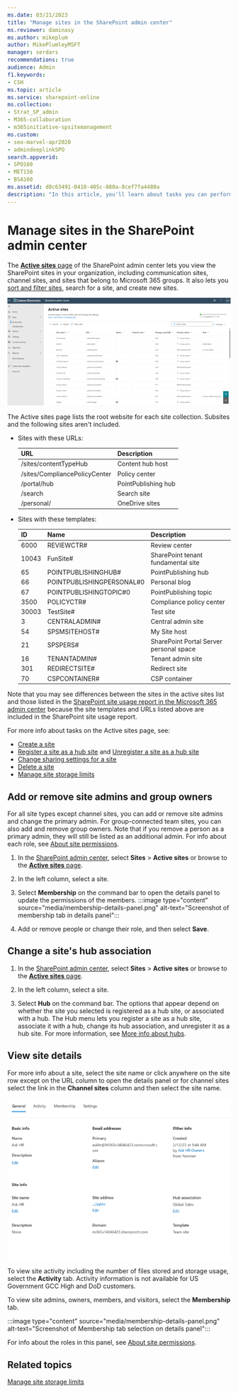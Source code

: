 ```yaml
---
ms.date: 03/21/2023
title: "Manage sites in the SharePoint admin center"
ms.reviewer: daminasy
ms.author: mikeplum
author: MikePlumleyMSFT
manager: serdars
recommendations: true
audience: Admin
f1.keywords:
- CSH
ms.topic: article
ms.service: sharepoint-online
ms.collection:  
- Strat_SP_admin
- M365-collaboration
- m365initiative-spsitemanagement
ms.custom:
- seo-marvel-apr2020
- admindeeplinkSPO
search.appverid:
- SPO160
- MET150
- BSA160
ms.assetid: d8c63491-0410-405c-880a-8cef7fa4480a
description: "In this article, you'll learn about tasks you can perform on the Active sites page of the SharePoint admin center."
---
```


# Manage sites in the SharePoint admin center

The <a href="https://go.microsoft.com/fwlink/?linkid=2185220" target="_blank">**Active sites** page</a> of the SharePoint admin center lets you view the SharePoint sites in your organization, including communication sites, channel sites, and sites that belong to Microsoft 365 groups. It also lets you [sort and filter sites](customize-admin-center-site-list.md), search for a site, and create new sites.
  
![Active sites page](media/active-sites-page.png)
  
The Active sites page lists the root website for each site collection. Subsites and the following sites aren't included.

- Sites with these URLs:
  
   |**URL**|**Description**|
   |:-----|:-----|
   |/sites/contentTypeHub |Content hub host |
   |/sites/CompliancePolicyCenter |Policy center |
   |/portal/hub |PointPublishing hub |
   |/search |Search site |
   |/personal/ |OneDrive sites |

- Sites with these templates:

   |**ID**|**Name**|**Description**|
   |:-----|:-----|:-----|
   |6000 |REVIEWCTR# |Review center |
   |10043 |FunSite# |SharePoint tenant fundamental site |
   |65 |POINTPUBLISHINGHUB# |PointPublishing hub |
   |66 |POINTPUBLISHINGPERSONAL#0 |Personal blog |
   |67 |POINTPUBLISHINGTOPIC#0 |PointPublishing topic |
   |3500 |POLICYCTR# |Compliance policy center |
   |30003 |TestSite# |Test site |
   |3 |CENTRALADMIN# |Central admin site |
   |54 |SPSMSITEHOST# |My Site host |
   |21 |SPSPERS# |SharePoint Portal Server personal space |
   |16 |TENANTADMIN# |Tenant admin site |
   |301 |REDIRECTSITE# |Redirect site |
   |70 |CSPCONTAINER# |CSP container |

Note that you may see differences between the sites in the active sites list and those listed in the [SharePoint site usage report in the Microsoft 365 admin center](/microsoft-365/admin/activity-reports/sharepoint-site-usage-ww) because the site templates and URLs listed above are included in the SharePoint site usage report.

For more info about tasks on the Active sites page, see:

- [Create a site](create-site-collection.md)
- [Register a site as a hub site](create-hub-site.md) and [Unregister a site as a hub site](remove-hub-site.md)
- [Change sharing settings for a site](change-external-sharing-site.md)  
- [Delete a site](delete-site-collection.md)
- [Manage site storage limits](manage-site-collection-storage-limits.md)

## Add or remove site admins and group owners
<a name="addremoveadmins"> </a>

For all site types except channel sites, you can add or remove site admins and change the primary admin. For group-connected team sites, you can also add and remove group owners. Note that if you remove a person as a primary admin, they will still be listed as an additional admin. For info about each role, see [About site permissions](site-permissions.md).

1. In the [SharePoint admin center](https://go.microsoft.com/fwlink/?linkid=2185219), select **Sites** > **Active sites** or browse to the <a href="https://go.microsoft.com/fwlink/?linkid=2185220" target="_blank">**Active sites** page</a>.

2. In the left column, select a site. 
    
3. Select **Membership** on the command bar to open the details panel to update the permissions of the members.
   :::image type="content" source="media/membership-details-panel.png" alt-text="Screenshot of membership tab in details panel":::

4. Add or remove people or change their role, and then select **Save**.
    
## Change a site's hub association
<a name="hubsite"> </a>
  
1. In the [SharePoint admin center](https://go.microsoft.com/fwlink/?linkid=2185219), select **Sites** > **Active sites** or browse to the <a href="https://go.microsoft.com/fwlink/?linkid=2185220" target="_blank">**Active sites** page</a>.

2. In the left column, select a site. 
    
3. Select **Hub** on the command bar. The options that appear depend on whether the site you selected is registered as a hub site, or associated with a hub. The Hub menu lets you register a site as a hub site, associate it with a hub, change its hub association, and unregister it as a hub site. For more information, see [More info about hubs](planning-hub-sites.md).

## View site details
<a name="viewsitedetails"> </a>

For more info about a site, select the site name or click anywhere on the site row except on the URL column to open the details panel or for channel sites select the link in the **Channel sites** column and then select the site name.
  
![The General tab of the details panel](media/general-tab-details-panel.png)
  
To view site activity including the number of files stored and storage usage, select the **Activity** tab. Activity information is not available for US Government GCC High and DoD customers.
  
To view site admins, owners, members, and visitors, select the **Membership** tab.

:::image type="content" source="media/membership-details-panel.png" alt-text="Screenshot of Membership tab selection on details panel":::
  
For info about the roles in this panel, see [About site permissions](site-permissions.md).

## Related topics

[Manage site storage limits](manage-site-collection-storage-limits.md)

